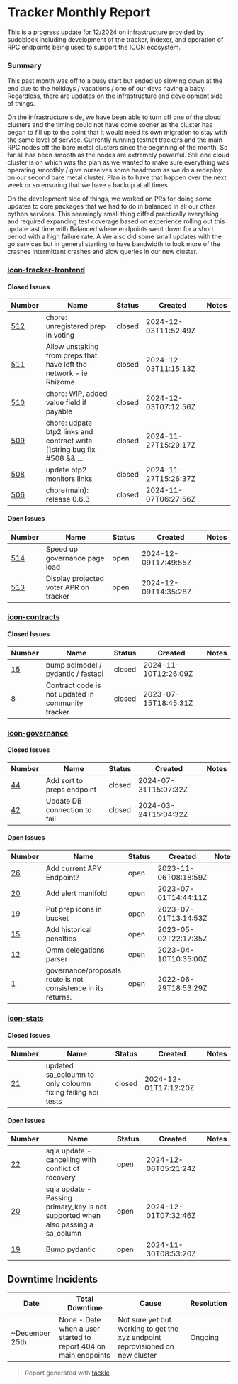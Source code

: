 # Tracker Monthly Report

This is a progress update for 12/2024 on infrastructure provided by sudoblock including development of the tracker, indexer, and operation of RPC endpoints being used to support the ICON ecosystem.

### Summary

This past month was off to a busy start but ended up slowing down at the end due to the holidays / vacations / one of our devs having a baby. Regardless, there are updates on the infrastructure and development side of things.

On the infrastructure side, we have been able to turn off one of the cloud clusters and the timing could not have come sooner as the cluster has began to fill up to the point that it would need its own migration to stay with the same level of service. Currently running testnet trackers and the main RPC nodes off the bare metal clusters since the beginning of the month. So far all has been smooth as the nodes are extremely powerful. Still one cloud cluster is on which was the plan as we wanted to make sure everything was operating smoothly / give ourselves some headroom as we do a redeploy on our second bare metal cluster. Plan is to have that happen over the next week or so ensuring that we have a backup at all times. 

On the development side of things, we worked on PRs for doing some updates to core packages that we had to do in balanced in all our other python services. This seemingly small thing diffed practically everything and required expanding test coverage based on experience rolling out this update last time with Balanced where endpoints went down for a short period with a high failure rate. A We also did some small updates with the go services but in general starting to have bandwidth to look more of the crashes intermittent crashes and slow queries in our new cluster. 

### [icon-tracker-frontend](https://github.com/sudoblockio/icon-tracker-frontend)

#### Closed Issues

| Number | Name | Status | Created | Notes |
| --- | --- | --- | --- | --- |
| [512](https://github.com/sudoblockio/icon-tracker-frontend/pull/512) | chore: unregistered prep in voting | closed | 2024-12-03T11:52:49Z | | 
| [511](https://github.com/sudoblockio/icon-tracker-frontend/issues/511) | Allow unstaking from preps that have left the network - ie Rhizome | closed | 2024-12-03T11:15:13Z | | 
| [510](https://github.com/sudoblockio/icon-tracker-frontend/pull/510) | chore: WIP, added value field if payable | closed | 2024-12-03T07:12:56Z | | 
| [509](https://github.com/sudoblockio/icon-tracker-frontend/pull/509) | chore: udpate btp2 links and contract write []string bug fix #508 && … | closed | 2024-11-27T15:29:17Z | | 
| [508](https://github.com/sudoblockio/icon-tracker-frontend/issues/508) | update btp2 monitors links | closed | 2024-11-27T15:26:37Z | | 
| [506](https://github.com/sudoblockio/icon-tracker-frontend/pull/506) | chore(main): release 0.6.3 | closed | 2024-11-07T06:27:56Z | | 

#### Open Issues

| Number | Name | Status | Created | Notes |
| --- | --- | --- | --- | --- | 
| [514](https://github.com/sudoblockio/icon-tracker-frontend/issues/514) | Speed up governance page load  | open | 2024-12-09T17:49:55Z | | 
| [513](https://github.com/sudoblockio/icon-tracker-frontend/issues/513) | Display projected voter APR on tracker | open | 2024-12-09T14:35:28Z | | 

### [icon-contracts](https://github.com/sudoblockio/icon-contracts)

#### Closed Issues

| Number | Name | Status | Created | Notes |
| --- | --- | --- | --- | --- |
| [15](https://github.com/sudoblockio/icon-contracts/pull/15) | bump sqlmodel / pydantic / fastapi | closed | 2024-11-10T12:26:09Z | | 
| [8](https://github.com/sudoblockio/icon-contracts/issues/8) | Contract code is not updated in community tracker | closed | 2023-07-15T18:45:31Z | | 

### [icon-governance](https://github.com/sudoblockio/icon-governance)

#### Closed Issues

| Number | Name | Status | Created | Notes |
| --- | --- | --- | --- | --- |
| [44](https://github.com/sudoblockio/icon-governance/issues/44) | Add sort to preps endpoint | closed | 2024-07-31T15:07:32Z | | 
| [42](https://github.com/sudoblockio/icon-governance/issues/42) | Update DB connection to fail | closed | 2024-03-24T15:04:32Z | | 

#### Open Issues

| Number | Name | Status | Created | Notes |
| --- | --- | --- | --- | --- | 
| [26](https://github.com/sudoblockio/icon-governance/issues/26) | Add current APY Endpoint? | open | 2023-11-06T08:18:59Z | | 
| [20](https://github.com/sudoblockio/icon-governance/issues/20) | Add alert manifold  | open | 2023-07-01T14:44:11Z | | 
| [19](https://github.com/sudoblockio/icon-governance/issues/19) | Put prep icons in bucket | open | 2023-07-01T13:14:53Z | | 
| [15](https://github.com/sudoblockio/icon-governance/issues/15) | Add historical penalties  | open | 2023-05-02T22:17:35Z | | 
| [12](https://github.com/sudoblockio/icon-governance/issues/12) | Omm delegations parser  | open | 2023-04-10T10:35:00Z | | 
| [1](https://github.com/sudoblockio/icon-governance/issues/1) | governance/proposals route is not consistence in its returns. | open | 2022-06-29T18:53:29Z | | 


### [icon-stats](https://github.com/sudoblockio/icon-stats)

#### Closed Issues

| Number | Name | Status | Created | Notes |
| --- | --- | --- | --- | --- |
| [21](https://github.com/sudoblockio/icon-stats/pull/21) | updated sa_coloumn to only coloumn fixing failing api tests | closed | 2024-12-01T17:12:20Z | | 

#### Open Issues

| Number | Name | Status | Created | Notes |
| --- | --- | --- | --- | --- | 
| [22](https://github.com/sudoblockio/icon-stats/issues/22) | sqla update - cancelling with conflict of recovery  | open | 2024-12-06T05:21:24Z | | 
| [20](https://github.com/sudoblockio/icon-stats/issues/20) | sqla update - Passing primary_key is not supported when also passing a sa_column | open | 2024-12-01T07:32:46Z | | 
| [19](https://github.com/sudoblockio/icon-stats/pull/19) | Bump pydantic | open | 2024-11-30T08:53:20Z | | 


## Downtime Incidents

| Date | Total Downtime | Cause | Resolution |
| --- | --- | --- | --- |
| ~December 25th | None - Date when a user started to report 404 on main endpoints | Not sure yet but working to get the xyz endpoint reprovisioned on new cluster | Ongoing |

> Report generated with [tackle](https://github.com/robcxyz/tackle-box)